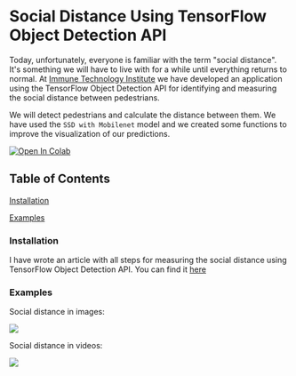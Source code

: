 # Social Distance Using TensorFlow Object Detection API
Today, unfortunately, everyone is familiar with the term "social distance". It's something we will have to live with for a while until everything returns to normal. At [Immune Technology Institute](https://immune.institute/en/) we have developed an application using the TensorFlow Object Detection API for identifying and measuring the social distance between pedestrians.

We will detect pedestrians and calculate the distance between them. We have used the `SSD with Mobilenet` model and we created some functions to improve the visualization of our predictions.

[![Open In Colab](https://colab.research.google.com/assets/colab-badge.svg)](https://colab.research.google.com/drive/1BsTskLJ7gaXOgxd0fLc6LGLkS6lR4lmN?usp=sharing)

## Table of Contents  

[Installation](#Installation) 

[Examples](#Examples)  

<a name="Installation"></a>
### Installation

I have wrote an article with all steps for measuring the social distance using TensorFlow Object Detection API. You can find it [here](https://medium.com/@immune_technology_institute)

<a name="Examples"></a>
### Examples

Social distance in images:

![](https://github.com/alejandrods/Social-Distance-Using-TensorFlow-API-Object/blob/master/images/img1.png)

Social distance in videos:

![](https://github.com/alejandrods/Social-Distance-Using-TensorFlow-API-Object/blob/master/images/video1.gif)
